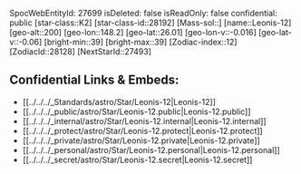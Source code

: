 ﻿---
location: [26.01,-148.2,200]
type: Star
tags:
- astro/Star

---
SpocWebEntityId: 27699
isDeleted: false
isReadOnly: false
confidential: public
[star-class::K2]
[star-class-id::28192]
[Mass-sol::]
[name::Leonis-12]
[geo-alt::200]
[geo-lon::148.2]
[geo-lat::26.01]
[geo-lon-v::-0.016]
[geo-lat-v::-0.06]
[bright-min::39]
[bright-max::39]
[Zodiac-index::12]
[ZodiacId::28128]
[NextStarId::27493]



## Confidential Links & Embeds: 
- [[../../../_Standards/astro/Star/Leonis-12|Leonis-12]] 
- [[../../../_public/astro/Star/Leonis-12.public|Leonis-12.public]] 
- [[../../../_internal/astro/Star/Leonis-12.internal|Leonis-12.internal]] 
- [[../../../_protect/astro/Star/Leonis-12.protect|Leonis-12.protect]] 
- [[../../../_private/astro/Star/Leonis-12.private|Leonis-12.private]] 
- [[../../../_personal/astro/Star/Leonis-12.personal|Leonis-12.personal]] 
- [[../../../_secret/astro/Star/Leonis-12.secret|Leonis-12.secret]]

